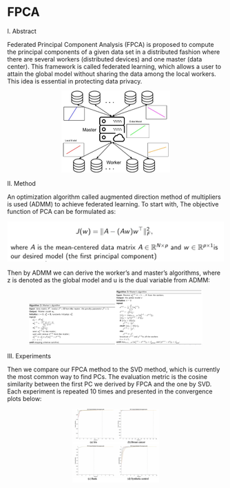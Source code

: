 # FPCA
 
I. Abstract

Federated Principal Component Analysis (FPCA) is proposed to compute the principal components of
a given data set in a distributed fashion where there are several workers (distributed devices) and one
master (data center). This framework is called federated learning, which allows a user to attain the global
model without sharing the data among the local workers. This idea is essential in protecting data privacy.

<p align="center">
  <img width="50%" height="50%" src="/img/master-worker_scenario.jpg">
</p>


II. Method

An optimization algorithm called augmented direction method of multipliers is used (ADMM) to achieve federated learning. To start with, The objective function of PCA can be formulated as:

![PCA_Formula](/img/PCA_formula.png)

Then by ADMM we can derive the worker’s and master’s algorithms, where z is denoted as the global model and u is the dual variable from ADMM:

<center class="half">
    <img src="/img/worker_algorithm.png" width="40%"/><img src="/img/master_algorithm.png" width="40%"/>
</center>

III. Experiments

Then we compare our FPCA method to the SVD method, which is currently the most common way to find PCs. The evaluation metric is the cosine similarity between the first PC we derived by FPCA and the one by SVD. Each experiment is repeated 10 times and presented in the convergence plots below:

<center class="half">
    <img src="/img/exp_pc1_10.png" width="40%"/>
</center>
